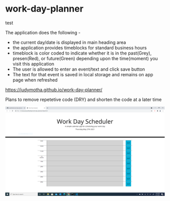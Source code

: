 # work-day-planner
test

The application does the following -

* the current day/date is displayed in main heading area
* the application provides timeblocks for standard business hours
* timeblock is color coded to indicate whether it is in the past(Grey), presen(Red), or future(Green) depending upon the time(moment) you visit this application
* The user is allowed to enter an event/text and click save button
* The text for that event is saved in local storage and remains on app page when refreshed

https://judymotha.github.io/work-day-planner/

Plans to remove repetetive code (DRY)  and shorten  the code at a  later time

<img src="./Planner.PNG">
